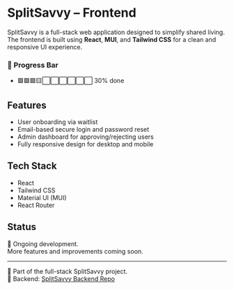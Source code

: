 ﻿# SplitSavvy – Frontend

SplitSavvy is a full-stack web application designed to simplify shared living.  
The frontend is built using **React**, **MUI**, and **Tailwind CSS** for a clean and responsive UI experience.

### 🔧 Progress Bar
- 🟩🟩🟩🟨⬜⬜⬜⬜⬜⬜ 30% done

## Features

- User onboarding via waitlist
- Email-based secure login and password reset
- Admin dashboard for approving/rejecting users
- Fully responsive design for desktop and mobile

## Tech Stack

- React
- Tailwind CSS
- Material UI (MUI)
- React Router

## Status

🔧 Ongoing development.  
More features and improvements coming soon.

---

🧠 Part of the full-stack SplitSavvy project.  
🔗 Backend: [SplitSavvy Backend Repo](https://github.com/shuknav/SplitSavvyBackend)
